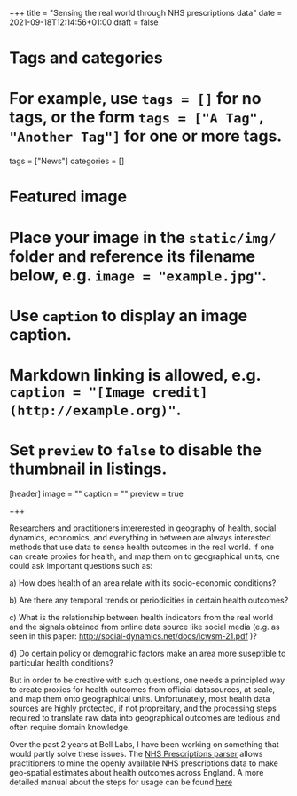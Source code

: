 +++
title = "Sensing the real world through NHS prescriptions data"
date = 2021-09-18T12:14:56+01:00
draft = false

# Tags and categories
# For example, use `tags = []` for no tags, or the form `tags = ["A Tag", "Another Tag"]` for one or more tags.
tags = ["News"]
categories = []

# Featured image
# Place your image in the `static/img/` folder and reference its filename below, e.g. `image = "example.jpg"`.
# Use `caption` to display an image caption.
#   Markdown linking is allowed, e.g. `caption = "[Image credit](http://example.org)"`.
# Set `preview` to `false` to disable the thumbnail in listings.
[header]
image = ""
caption = ""
preview = true

+++

Researchers and practitioners intererested in geography of health, social dynamics, economics, and everything in between are always interested methods that use data to sense health outcomes in the real world. If one can create proxies for health, and map them on to geographical units, one could ask important questions such as:

a) How does health of an area relate with its socio-economic conditions?

b) Are there any temporal trends or periodicities in certain health outcomes?

c) What is the relationship between health indicators from the real world and the signals obtained from online data source like social media (e.g. as seen in this paper: http://social-dynamics.net/docs/icwsm-21.pdf )?

d) Do certain policy or demograhic factors make an area more suseptible to particular health conditions?

But in order to be creative with such questions, one needs a principled way to create proxies for health outcomes from official datasources, at scale, and map them onto geographical units. Unfortunately, most health data sources are highly protected, if not propreitary, and the processing steps required to translate raw data into geographical outcomes are tedious and often require domain knowledge.

Over the past 2 years at Bell Labs, I have been working on something that would partly solve these issues. The [NHS Prescriptions parser](https://github.com/sagarjoglekar/NHSPrescriptionsParser) allows practitioners to mine the openly available NHS prescriptions data to make geo-spatial estimates about health outcomes across England. A more detailed manual about the steps for usage can be found [here](https://medium.com/@SagarJoglekar/mapping-health-outcomes-at-the-scale-of-an-entire-nation-bbe0eb949eea)

